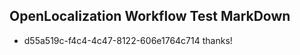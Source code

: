 ## OpenLocalization Workflow Test MarkDown
* d55a519c-f4c4-4c47-8122-606e1764c714 
thanks!<!--HONumber=Mar16_HO3-->
